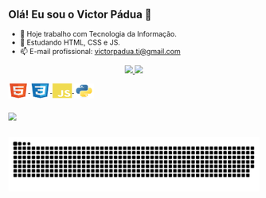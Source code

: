 ## Olá! Eu sou o Victor Pádua  👋

- 🔭  Hoje trabalho com Tecnologia da Informação.
- 🌱  Estudando HTML, CSS  e  JS.
- 📫  E-mail profissional: victorpadua.ti@gmail.com

<div align="center">
  <a href="https://github.com/victorpaduati">
  <img height="180em" src="https://github-readme-stats.vercel.app/api?username=victorpaduati&show_icons=true&theme=dark&include_all_commits=true&count_private=true"/>
  <img height="180em" src="https://github-readme-stats.vercel.app/api/top-langs/?username=victorpaduati&layout=compact&langs_count=7&theme=dark"/>
</div>

<div style="display: inline_block"><br>
  <img align="center" alt="Victor-HTML" height="30" width="40" src="https://raw.githubusercontent.com/devicons/devicon/master/icons/html5/html5-original.svg">
  <img align="center" alt="Victor-CSS" height="30" width="40" src="https://raw.githubusercontent.com/devicons/devicon/master/icons/css3/css3-original.svg">
  <img align="center" alt="Victor-Js" height="30" width="40" src="https://raw.githubusercontent.com/devicons/devicon/master/icons/javascript/javascript-plain.svg">
  <img align="center" alt="Victor-Py" height="30" width="40" src="https://raw.githubusercontent.com/devicons/devicon/master/icons/python/python-original.svg"/>
</div>
  
  ##
  
<div>
  <a href="https://www.linkedin.com/in/victor-padua/" target="_blank"><img src="https://img.shields.io/badge/-LinkedIn-%230077B5?style=for-the-badge&logo=linkedin&logoColor=white" target="_blank"></a> 
</div>

  ##

<picture>
  <source media="(prefers-color-scheme: dark)" srcset="https://raw.githubusercontent.com/victorpaduati/victorpaduati/output/github-contribution-grid-snake-dark.svg">
  <source media="(prefers-color-scheme: light)" srcset="https://raw.githubusercontent.com/victorpaduati/victorpaduati/output/github-contribution-grid-snake.svg">
  <img alt="github contribution grid snake animation" src="https://raw.githubusercontent.com/victorpaduati/victorpaduati/output/github-contribution-grid-snake.svg">
</picture>
<br>

